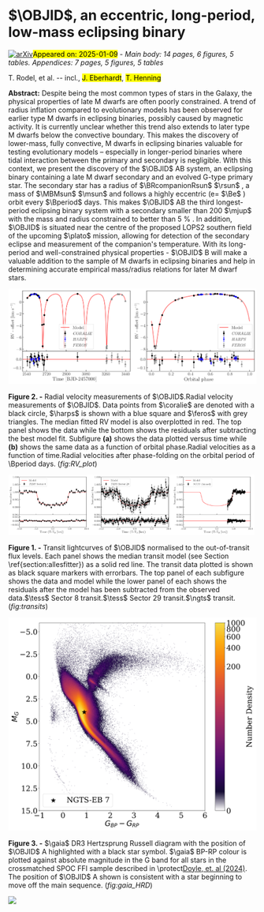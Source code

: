 <div class="macros" style="visibility:hidden;">
$\newcommand{\ensuremath}{}$
$\newcommand{\xspace}{}$
$\newcommand{\object}[1]{\texttt{#1}}$
$\newcommand{\farcs}{{.}''}$
$\newcommand{\farcm}{{.}'}$
$\newcommand{\arcsec}{''}$
$\newcommand{\arcmin}{'}$
$\newcommand{\ion}[2]{#1#2}$
$\newcommand{\textsc}[1]{\textrm{#1}}$
$\newcommand{\hl}[1]{\textrm{#1}}$
$\newcommand{\footnote}[1]{}$
$\newcommand{\kepler}{{\it Kepler}}$
$\newcommand{\corot}{{\it CoRoT}}$
$\newcommand{\TESS}{{\it TESS}}$
$\newcommand{\tess}{{\it TESS}}$
$\newcommand{\PLATO}{{\it PLATO}}$
$\newcommand{\plato}{{\it PLATO}}$
$\newcommand{\gaia}{{\it Gaia}}$
$\newcommand{\GAIA}{{\it Gaia}}$
$\newcommand{\twomass}{{\it 2MASS}}$
$\newcommand{\JWST}{{\it JWST}}$
$\newcommand{\jwst}{{\it JWST}}$
$\newcommand{\NGTS}{{\it NGTS}}$
$\newcommand{\ngts}{{\it NGTS}}$
$\newcommand{\LSO}{La Silla Observatory}$
$\newcommand{\paranal}{{Paranal Observatory}}$
$\newcommand{\Spitzer}{\textit{Spitzer}}$
$\newcommand{\HARPS}{{\it HARPS}}$
$\newcommand{\harps}{{\it HARPS}}$
$\newcommand{\Minerva}{{\it MINERVA-Australis}}$
$\newcommand{\minerva}{{\it MINERVA-Australis}}$
$\newcommand{\iSHELL}{{\it iSHELL}}$
$\newcommand{\ishell}{{\it iSHELL}}$
$\newcommand{\FEROS}{{\it FEROS}}$
$\newcommand{\feros}{{\it FEROS}}$
$\newcommand{\CORALIE}{{\it CORALIE}}$
$\newcommand{\coralie}{{\it CORALIE}}$
$\newcommand{\Ktwo}{K2}$
$\newcommand{\hires}{{\it HIRES}}$
$\newcommand{\HiRES}{{\it HIRES}}$
$\newcommand{\HIRES}{{\it HIRES}}$
$\newcommand{\pfs}{{\it PFS}}$
$\newcommand{\PFS}{{\it PFS}}$
$\newcommand{\MEarth}{{\it MEarth}}$
$\newcommand{\MEarthSouth}{{\it MEarth-South}}$
$\newcommand{\astep}{{\it ASTEP}}$
$\newcommand{\ASTEP}{{\it ASTEP}}$
$\newcommand{\lco}{{\it LCOGT}}$
$\newcommand{\lcogt}{{\it LCOGT}}$
$\newcommand{\LCO}{{\it LCOGT}}$
$\newcommand{\LCOGT}{{\it LCOGT}}$
$\newcommand{\waspsouth}{{\it WASP-South}}$
$\newcommand{\wasp}{{\it WASP}}$
$\newcommand{\WASP}{{\it WASP}}$
$\newcommand{\kelt}{{\it KELT}}$
$\newcommand{\hatnet}{{\it HATNet}}$
$\newcommand{\hatsouth}{{\it HAT-South}}$
$\newcommand{\cheops}{{\it CHEOPS}}$
$\newcommand{\CHEOPS}{{\it CHEOPS}}$
$\newcommand{\Keck}{{\it Keck}}$
$\newcommand{\keck}{{\it Keck}}$
$\newcommand{\Gemini}{{\it Gemini}}$
$\newcommand{\gemini}{{\it Gemini}}$
$\newcommand{\VLT}{{\it VLT}}$
$\newcommand{\vlt}{{\it VLT}}$
$\newcommand{\SOAR}{{\it SOAR}}$
$\newcommand{\soar}{{\it SOAR}}$
$\newcommand{\tres}{{\it TRES}}$
$\newcommand{\TRES}{{\it TRES}}$
$\newcommand{\kesprint}{{\it KESPRINT}}$
$\newcommand{\KESPRINT}{{\it KESPRINT}}$
$\newcommand{\ucac}{{\it UCAC4}}$
$\newcommand{\apass}{{\it APASS}}$
$\newcommand{\saao}{{\it SAAO}}$
$\newcommand{\SAAO}{{\it SAAO}}$
$\newcommand{\eulercam}{{\it EulerCam}}$
$\newcommand{\trappist}{{\it TRAPPIST}}$
$\newcommand{\TRAPPIST}{{\it TRAPPIST}}$
$\newcommand{\elsauce}{{\it El Sauce}}$
$\newcommand{\speculoos}{{\it SPECULOOS}}$
$\newcommand{\nirps}{{\it NIRPS}}$
$\newcommand{\espresso}{{\it ESPRESSO}}$
$\newcommand{\kms}{km s^{-1}}$
$\newcommand{\ms}{m s^{-1}}$
$\newcommand{\msy}{m s^{-1} yr^{-1}}$
$\newcommand{\masy}{mas yr^{-1}}$
$\newcommand{\wm}{W m^{-2}}$
$\newcommand{\tc}{T\textsubscript{\textit{c}}}$
$\newcommand{\texp}{\mbox{t_{exp}}}$
$\newcommand{\mpl}{\mbox{M_{p}}}$
$\newcommand{\rpl}{\mbox{R\textsubscript{p}}}$
$\newcommand{\mstar}{\mbox{M_{\star}}}$
$\newcommand{\rstar}{\mbox{R_{\star}}}$
$\newcommand{\lstar}{\mbox{L_{\star}}}$
$\newcommand{\mjup}{\mbox{M\textsubscript{J}}}$
$\newcommand{\rjup}{\mbox{R\textsubscript{J}}}$
$\newcommand{\msun}{\mbox{M_{\odot}}}$
$\newcommand{\rsun}{\mbox{R_{\odot}}}$
$\newcommand{\lsun}{\mbox{L_{\odot}}}$
$\newcommand{\ssun}{\mbox{S_{\odot}}}$
$\newcommand{\Lsun}{\mbox{L_{\odot}}}$
$\newcommand{\Msun}{\mbox{M_{\odot}}}$
$\newcommand{\Rsun}{\mbox{R_{\odot}}}$
$\newcommand{\Ssun}{\mbox{S_{\odot}}}$
$\newcommand{\rearth}{R_{\oplus}}$
$\newcommand{\mearth}{M_{\oplus}}$
$\newcommand{\gccc}{g cm^{-3}}$
$\newcommand{\ergscm}{erg s^{-1}cm^{-2}}$
$\newcommand{\teff}{T\textsubscript{eff}}$
$\newcommand{\tmag}{T\textsubscript{mag}}$
$\newcommand{\teq}{T_{\rm eq}}$
$\newcommand{\logg}{\log g}$
$\newcommand{\microm}{\mum}$
$\newcommand{\mone}{\mbox{M_\text{A}}}$
$\newcommand{\rone}{\mbox{R_\text{A}}}$
$\newcommand{\mtwo}{\mbox{M_\text{B}}}$
$\newcommand{\rtwo}{\mbox{R_\text{B}}}$
$\newcommand{\vsini}{v \sin i_\star}$
$\newcommand{\vrad}{v_{\rm rad}}$
$\newcommand{\vmic}{v_{\rm mic}}$
$\newcommand{\vmac}{v_{\rm mac}}$
$\newcommand{\dex}{\rm dex}$
$\newcommand{\met}{[M/H]}$
$\newcommand{\feh}{[Fe/H]}$
$\newcommand{\mgh}{[Mg/H]}$
$\newcommand{\sih}{[Si/H]}$
$\newcommand{\ch}{[C/H]}$
$\newcommand{\oh}{[O/H]}$
$\newcommand{\mdot}{\.{M}}$
$\newcommand{\msunyr}{M_{\odot} yr^{-1}}$
$\newcommand{\MJ}{M_{J}}$
$\newcommand{\RJ}{R_{J}}$
$\newcommand{\halpha}{H\alpha}$
$\newcommand{\hbeta}{H\beta}$
$\newcommand{\sii}{[S {\sc II}] }$
$\newcommand{\oii}{[O {\sc I}] }$
$\newcommand{\oiii}{[O {\sc III}] }$
$\newcommand{\oi}{[O {\sc i}] }$
$\newcommand{\cai}{Ca {\sc I} }$
$\newcommand{\caii}{[Ca {\sc II}] }$
$\newcommand{\feii}{[Fe {\sc II}] }$
$\newcommand{\fei}{[Fe {\sc I}] }$
$\newcommand{\nii}{[N {\sc II}] }$
$\newcommand{\mgi}{Mg {\sc I} }$
$\newcommand{\nai}{[Na {\sc I}]}$
$\newcommand{\msd}{m~s^{-1}~d^{-1}}$
$\newcommand{\gc}{g~cm^{-3}}$
$\newcommand{\lgr}{\log (R^\prime_{HK})}$
$\newcommand{\lgt}{\log~t}$
$\newcommand{\logrhk}{log R^\prime_\mathrm{HK}}$
$\newcommand{\tiara}{\texttt{TIaRA}}$
$\newcommand{\TICID}{TIC 238060327}$
$\newcommand{\OBJID}{\ngts-EB-7}$
$\newcommand{\logrhkval}{-5.12\pm0.17}$
$\newcommand{\secondarydurtot}{12.7\pm0.2}$
$\newcommand{\secondarydurfull}{10.6\pm0.2}$
$\newcommand{\Tnoughtocc}{2459503.5\pm0.1}$
$\newcommand{\phinoughtocc}{0.0900\pm0.0006}$
$\newcommand{\MBMsun}{0.096^{+0.003}_{-0.004}}$
$\newcommand{\MBMjup}{102^{+4}_{-5}}$
$\newcommand{\apodistance}{1.13\pm0.06}$
$\newcommand{\peridistance}{0.189\pm0.009}$
$\newcommand{\hostteff}{5770\pm110}$
$\newcommand{\hostlogg}{4.17\pm0.15}$
$\newcommand{\hostmet}{0.26\pm0.12}$
$\newcommand{\hostvsini}{2.7\pm0.8}$
$\newcommand{\hostrad}{1.45^{+0.07}_{-0.06}}$
$\newcommand{\isohostmass}{1.13^{+0.06}_{-0.07}}$
$\newcommand{\hostage}{10\pm1}$
$\newcommand{\alles}{\texttt{allesfitter}}$
$\newcommand{\paws}{\texttt{PAWS}}$
$\newcommand{\ariadne}{\texttt{astroARIADNE}}$
$\newcommand{\specmatch}{\texttt{specmatch-emp}}$
$\newcommand{\isochrones}{\texttt{isochrones}}$
$\newcommand{\thebibliography}{\DeclareRobustCommand{\VAN}[3]{##3}\VANthebibliography}$</div>



<div id="title">

# $\OBJID$, an eccentric, long-period, low-mass eclipsing binary

</div>
<div id="comments">

[![arXiv](https://img.shields.io/badge/arXiv-2501.04523-b31b1b.svg)](https://arxiv.org/abs/2501.04523)<mark>Appeared on: 2025-01-09</mark> -  _Main body: 14 pages, 6 figures, 5 tables. Appendices: 7 pages, 5 figures, 5 tables_

</div>
<div id="authors">

T. Rodel, et al. -- incl., <mark>J. Eberhardt</mark>, <mark>T. Henning</mark>

</div>
<div id="abstract">

**Abstract:** Despite being the most common types of stars in the Galaxy, the physical properties of late M dwarfs are often poorly constrained. A trend of radius inflation compared to evolutionary models has been observed for earlier type M dwarfs in eclipsing binaries, possibly caused by magnetic activity. It is currently unclear whether this trend also extends to later type M dwarfs below the convective boundary. This makes the discovery of lower-mass, fully convective, M dwarfs in eclipsing binaries valuable for testing evolutionary models – especially in longer-period binaries where tidal interaction between the primary and secondary is negligible. With this context, we present the discovery of the $\OBJID$ AB system, an eclipsing binary containing a late M dwarf secondary and an evolved G-type primary star. The secondary star has a radius of $\BRcompanionRsun$ $\rsun$ , a mass of $\MBMsun$ $\msun$ and follows a highly eccentric (e= $\Be$ ) orbit every $\Bperiod$ days. This makes $\OBJID$ AB the third longest-period eclipsing binary system with a secondary smaller than 200 $\mjup$ with the mass and radius constrained to better than 5 \% . In addition, $\OBJID$ is situated near the centre of the proposed LOPS2 southern field of the upcoming $\plato$ mission, allowing for detection of the secondary eclipse and measurement of the companion's temperature. With its long-period and well-constrained physical properties - $\OBJID$ B will make a valuable addition to the sample of M dwarfs in eclipsing binaries and help in determining accurate empirical mass/radius relations for later M dwarf stars.

</div>

<div id="div_fig1">

<img src="tmp_2501.04523/./Figures/RV_plot_time.png" alt="Fig2.1" width="50%"/><img src="tmp_2501.04523/./Figures/RV_plot_phase.png" alt="Fig2.2" width="50%"/>

**Figure 2. -** Radial velocity measurements of $\OBJID$.Radial velocity measurements of $\OBJID$. Data points from $\coralie$ are denoted with a black circle, $\harps$ is shown with a blue square and $\feros$ with grey triangles. The median fitted RV model is also overplotted in red. The top panel shows the data while the bottom shows the residuals after subtracting the best model fit. Subfigure **(a)** shows the data plotted versus time while **(b)** shows the same data as a function of orbital phase.Radial velocities as a function of time.Radial velocities after phase-folding on the orbital period of \Bperiod days. (*fig:RV_plot*)

</div>
<div id="div_fig2">

<img src="tmp_2501.04523/./Figures/lightcurves/TESS8_transit.png" alt="Fig1.1" width="33%"/><img src="tmp_2501.04523/./Figures/lightcurves/TESS29_transit.png" alt="Fig1.2" width="33%"/><img src="tmp_2501.04523/./Figures/lightcurves/NGTS_transit.png" alt="Fig1.3" width="33%"/>

**Figure 1. -** Transit lightcurves of $\OBJID$ normalised to the out-of-transit flux levels. Each panel shows the median transit model (see Section \ref{section:allesfitter}) as a solid red line. The transit data plotted is shown as black square markers with errorbars. The top panel of each subfigure shows the data and model while the lower panel of each shows the residuals after the model has been subtracted from the observed data.$\tess$ Sector 8 transit.$\tess$ Sector 29 transit.$\ngts$ transit. (*fig:transits*)

</div>
<div id="div_fig3">

<img src="tmp_2501.04523/./Figures/gaia_HRD.png" alt="Fig3" width="100%"/>

**Figure 3. -** $\gaia$ DR3 Hertzsprung Russell diagram with the position of $\OBJID$ A highlighted with a black star symbol. $\gaia$ BP-RP colour is plotted against absolute magnitude in the G band for all stars in the crossmatched SPOC FFI sample described in \protect[Doyle, et. al (2024)](https://ui.adsabs.harvard.edu/abs/2024MNRAS.529.1802D). The position of $\OBJID$ A shown is consistent with a star beginning to move off the main sequence. (*fig:gaia_HRD*)

</div><div id="qrcode"><img src=https://api.qrserver.com/v1/create-qr-code/?size=100x100&data="https://arxiv.org/abs/2501.04523"></div>